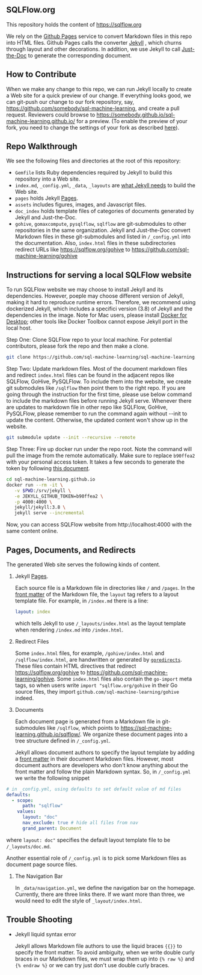 ## SQLFlow.org

This repository holds the content of https://sqlflow.org

We rely on the [Github Pages](https://pages.github.com/) service to convert Markdown files in this repo into HTML files.  Github Pages calls the converter [Jekyll](https://jekyllrb.com/docs/) , which churns through layout and other decorations.  In addition, we use Jekyll to call [Just-the-Doc](https://pmarsceill.github.io/just-the-docs/) to generate the corresponding document.

## How to Contribute

When we make any change to this repo, we can run Jekyll locally to create a Web site for a quick preview of our change.  If everything looks good, we can git-push our change to our fork repository, say, https://github.com/somebody/sql-machine-learning, and create a pull request.  Reviewers could browse to https://somebody.github.io/sql-machine-learning.github.io/ for a preview.  (To enable the preview of your fork, you need to change the settings of your fork as described [here](https://github.com/sql-machine-learning/sql-machine-learning.github.io/issues/46)).

## Repo Walkthrough

We see the following files and directories at the root of this repository:

- `Gemfile` lists Ruby dependencies required by Jekyll to build this repository into a Web site.
- `index.md`, `_config.yml`, `_data`, `_layouts` are [what Jekyll needs](https://jekyllrb.com/docs/structure/) to build the Web site.
- `pages` holds Jekyll [Pages](https://jekyllrb.com/docs/pages/).
- `assets` includes figures, images, and Javascript files.
- `doc_index` holds template files of categories of documents generated by Jekyll and Just-the-Doc.
- `gohive`, `gomaxcompute`, `pysqlflow`, `sqlflow` are git-submodules to other repositories in the same organization.  Jekyll and Just-the-Doc convert Markdown files in these git-submodules and listed in `/_config.yml` into the documentation.  Also, `index.html` files in these subdirectories redirect URLs like https://sqlflow.org/gohive to https://github.com/sql-machine-learning/gohive

## Instructions for serving a local SQLFlow website 

To run SQLFlow website we may choose to install Jekyll and its dependencies. However, poeple may choose different version of Jekyll, making it hard to reproduce runtime errors. Therefore, we recommend using dockerized Jekyll, which includes a specifici version (3.8) of Jekyll and the dependencies in the image. Note for Mac users, please install [Docker for Desktop](https://hub.docker.com/editions/community/docker-ce-desktop-mac); other tools like Docker Toolbox cannot expose Jekyll port in the local host.

Step One: Clone SQLFlow repo to your local machine. For potential contributors, please fork the repo and then make a clone.

```bash
git clone https://github.com/sql-machine-learning/sql-machine-learning.github.io
```

Step Two: Update markdown files. Most of the document markdown files and redirect `index.html` files can be found in the adjacent repos like SQLFlow, GoHive, PySQLFlow. To include them into the website, we create git submodules like `/sqlflow` then point them to the right repo. If you are going through the instruction for the first time, please use below command to include the markdown files before running Jekyll serve. Whenever there are updates to markdown file in other repo like SQLFlow, GoHive, PySQLFlow, please remember to run the command again without --init to update the content. Otherwise, the updated content won't show up in the website. 

```bash
git submodule update --init --recursive --remote
```

Step Three: Fire up docker run under the repo root. Note the command will pull the image from the remote automatically. Make sure to replace `b90ffea2` with your personal access token. It takes a few seconds to generate the token by following [this document](https://help.github.com/en/articles/creating-a-personal-access-token-for-the-command-line).

```bash
cd sql-machine-learning.github.io
docker run --rm -it \
   -v $PWD:/srv/jekyll \
   -e JEKYLL_GITHUB_TOKEN=b90ffea2 \
   -p 4000:4000 \
   jekyll/jekyll:3.8 \
   jekyll serve --incremental
```

Now, you can access SQLFlow website from http://localhost:4000 with the same content online.

## Pages, Documents, and Redirects

The generated Web site serves the following kinds of content.

1. Jekyll [Pages](https://jekyllrb.com/docs/pages/).  

   Each source file is a Markdown file in directories like `/` and `/pages`.  In the [front matter](https://jekyllrb.com/docs/front-matter/) of the Markdown file, the `layout` tag refers to a layout template file. For example, in `/index.md` there is a line:

   ```yaml
   layout: index
   ```

   which tells Jekyll to use `/_layouts/index.html` as the layout template when rendering `/index.md` into `/index.html`.


1. Redirect Files

   Some `index.html` files, for example, `/gohive/index.html` and `/sqlflow/index.html`, are handwritten or generated by [`goredirects`](https://github.com/bramp/goredirects).  These files contain HTML directives that redirect https://sqlflow.org/gohive to https://github.com/sql-machine-learning/gohive.  Some `index.html` files also contain the `go-import` meta tags, so when users write `import "sqlflow.org/gohive` in their Go source files, they import `github.com/sql-machine-learning/gohive` indeed.


1. Documents

   Each document page is generated from a Markdown file in git-submodules like `/sqlflow`, which points to https://sql-machine-learning.github.io/sqlflow/.  We organize these document pages into a tree structure defined in `/_config.yml`.
   
   Jekyll allows document authors to specify the layout template by adding a [front matter](https://jekyllrb.com/docs/front-matter/) in their document Markdown files.  However, most document authors are developers who don't know anything about the front matter and follow the plain Markdown syntax.  So, in `/_config.yml` we write the following snippet

```yaml
# in _config.yml, using defaults to set default value of md files
defaults:
  - scope:
      path: "sqlflow"
    values:
      layout: "doc"
      nav_exclude: true # hide all files from nav
      grand_parent: Document
```

where `layout: doc"` specifies the default layout template file to be `/_layouts/doc.md`.

Another essential role of `/_config.yml` is to pick some Markdown files as document page source files.


1. The Navigation Bar

   In `_data/navigation.yml`, we define the navigation bar on the homepage.  Currently, there are three links there.  If we want more than three, we would need to edit the style of `_layout/index.html`.



## Trouble Shooting

- Jekyll liquid syntax error
  
  Jekyll allows Markdown file authors to use the liquid braces `{{}}` to specify the front matter.  To avoid ambiguity, when we write double curly braces in our Markdown files, we must wrap them up into `{% raw %}` and `{% endraw %}` or we can try just don't use double curly braces.
 
